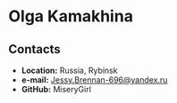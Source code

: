 # Olga Kamakhina

## Contacts

* **Location:** Russia, Rybinsk
* **e-mail:** Jessy.Brennan-696@yandex.ru
* **GitHub:** MiseryGirl

